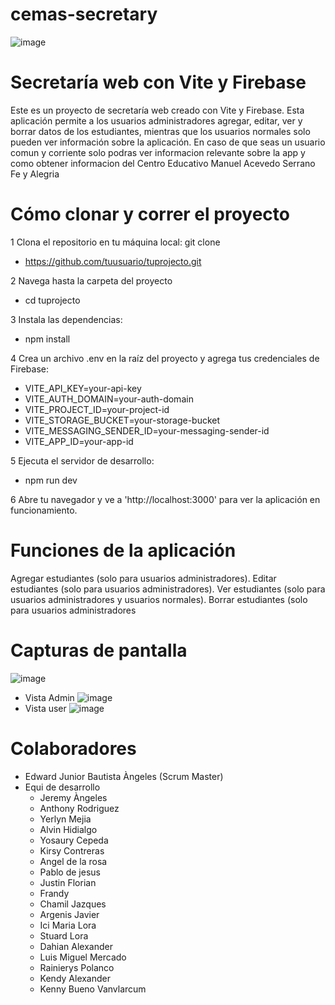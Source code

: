 # cemas-secretary

![image](https://user-images.githubusercontent.com/101486148/233857848-27285b72-7728-4b31-a86e-614ea67cc767.png)

# Secretaría web con Vite y Firebase
Este es un proyecto de secretaría web creado con Vite y Firebase. Esta aplicación permite a los usuarios administradores agregar, editar, ver y borrar datos de los estudiantes, mientras que los usuarios normales solo pueden ver información sobre la aplicación. En caso de que seas un usuario comun y corriente solo podras ver informacion relevante sobre la app y como obtener informacion del Centro Educativo Manuel Acevedo Serrano Fe y Alegria

# Cómo clonar y correr el proyecto
 1 Clona el repositorio en tu máquina local: git clone  
-  https://github.com/tuusuario/tuprojecto.git

2 Navega hasta la carpeta del proyecto 
- cd tuprojecto

3 Instala las dependencias: 
- npm install

4 Crea un archivo .env en la raíz del proyecto y agrega tus credenciales de Firebase: 
- VITE_API_KEY=your-api-key 
- VITE_AUTH_DOMAIN=your-auth-domain 
- VITE_PROJECT_ID=your-project-id 
- VITE_STORAGE_BUCKET=your-storage-bucket 
- VITE_MESSAGING_SENDER_ID=your-messaging-sender-id  
- VITE_APP_ID=your-app-id

5 Ejecuta el servidor de desarrollo: 
 - npm run dev

6 Abre tu navegador y ve a 'http://localhost:3000' para ver la aplicación en funcionamiento.

# Funciones de la aplicación
Agregar estudiantes (solo para usuarios administradores). Editar estudiantes (solo para usuarios administradores). Ver estudiantes (solo para usuarios administradores y usuarios normales). Borrar estudiantes (solo para usuarios administradores

# Capturas de pantalla
![image](https://user-images.githubusercontent.com/101486148/233857764-7b76e863-b2fa-4e32-aafa-a2a39b4ed54c.png)
- Vista Admin
![image](https://user-images.githubusercontent.com/101486148/233857818-f09876fb-5069-4be3-af77-a6751796a812.png)
- Vista user
![image](https://user-images.githubusercontent.com/101486148/233857837-dcb3168e-7c66-4fae-b095-66f9b0108e8e.png)

# Colaboradores 
- Edward Junior Bautista Àngeles (Scrum Master)
- Equi de desarrollo
  - Jeremy Àngeles
  - Anthony Rodriguez
  - Yerlyn Mejia
  - Alvin Hidialgo
  - Yosaury Cepeda
  - Kirsy Contreras
  - Angel de la rosa
  - Pablo de jesus
  - Justin Florian
  - Frandy 
  - Chamil Jazques
  - Argenis Javier
  - Ici Maria Lora
  - Stuard Lora
  - Dahian Alexander
  - Luis Miguel Mercado
  - Rainierys Polanco
  - Kendy Alexander
  - Kenny Bueno Vanvlarcum
 
